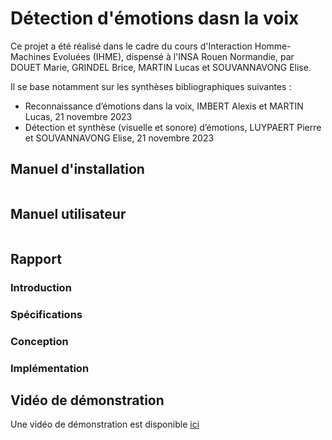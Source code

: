 # Détection d'émotions dasn la voix
Ce projet a été réalisé dans le cadre du cours d'Interaction Homme-Machines Evoluées (IHME), dispensé à l'INSA Rouen Normandie, par DOUET Marie, GRINDEL Brice, MARTIN Lucas et SOUVANNAVONG Elise. 

Il se base notamment sur les synthèses bibliographiques suivantes :
- Reconnaissance d’émotions dans la voix, IMBERT Alexis et MARTIN Lucas, 21 novembre 2023
- Détection et synthèse (visuelle et sonore) d’émotions, LUYPAERT Pierre et SOUVANNAVONG Elise, 21 novembre 2023

## Manuel d'installation

```bash

```

## Manuel utilisateur

```bash

```

## Rapport
### Introduction
<!-- Expliquer comment le problème est attaqué (boîte noire, temps réel, extraits de voix court, ...)-->

### Spécifications
<!-- Repréciser les specs (<1s de délai, 70% de précision, 60% seuil critique) -->

### Conception
<!-- Mettre un schéma de la pipeline avec les in/out -->

### Implémentation
<!-- Expliquer l'implémentation, ce qui a été retenu, pq, comment ça marche, comment les différents parties communiquent entre elles, interfaces, sources des données, ... -->

## Vidéo de démonstration

Une vidéo de démonstration est disponible [ici]()